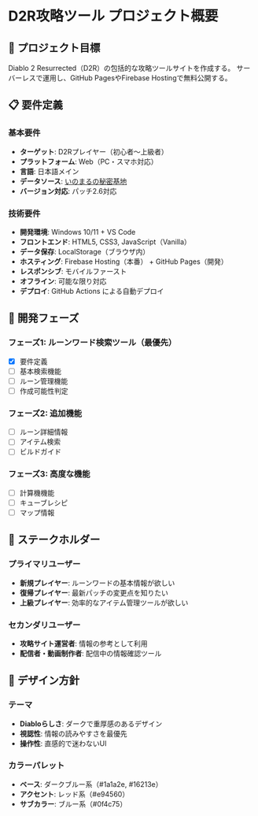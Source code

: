 # D2R攻略ツール プロジェクト概要

## 🎯 プロジェクト目標

Diablo 2 Resurrected（D2R）の包括的な攻略ツールサイトを作成する。
サーバーレスで運用し、GitHub PagesやFirebase Hostingで無料公開する。

## 📋 要件定義

### 基本要件
- **ターゲット**: D2Rプレイヤー（初心者〜上級者）
- **プラットフォーム**: Web（PC・スマホ対応）
- **言語**: 日本語メイン
- **データソース**: [いのまるの秘密基地](https://innomaroom.hatenablog.com/entry/diablo2resurrected-guide-runewords)
- **バージョン対応**: パッチ2.6対応

### 技術要件
- **開発環境**: Windows 10/11 + VS Code
- **フロントエンド**: HTML5, CSS3, JavaScript（Vanilla）
- **データ保存**: LocalStorage（ブラウザ内）
- **ホスティング**: Firebase Hosting（本番） + GitHub Pages（開発）
- **レスポンシブ**: モバイルファースト
- **オフライン**: 可能な限り対応
- **デプロイ**: GitHub Actions による自動デプロイ

## 🚀 開発フェーズ

### フェーズ1: ルーンワード検索ツール（最優先）
- [x] 要件定義
- [ ] 基本検索機能
- [ ] ルーン管理機能
- [ ] 作成可能性判定

### フェーズ2: 追加機能
- [ ] ルーン詳細情報
- [ ] アイテム検索
- [ ] ビルドガイド

### フェーズ3: 高度な機能
- [ ] 計算機機能
- [ ] キューブレシピ
- [ ] マップ情報

## 💼 ステークホルダー

### プライマリユーザー
- **新規プレイヤー**: ルーンワードの基本情報が欲しい
- **復帰プレイヤー**: 最新パッチの変更点を知りたい
- **上級プレイヤー**: 効率的なアイテム管理ツールが欲しい

### セカンダリユーザー
- **攻略サイト運営者**: 情報の参考として利用
- **配信者・動画制作者**: 配信中の情報確認ツール

## 🎨 デザイン方針

### テーマ
- **Diabloらしさ**: ダークで重厚感のあるデザイン
- **視認性**: 情報の読みやすさを最優先
- **操作性**: 直感的で迷わないUI

### カラーパレット
- **ベース**: ダークブルー系（#1a1a2e, #16213e）
- **アクセント**: レッド系（#e94560）
- **サブカラー**: ブルー系（#0f4c75）